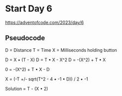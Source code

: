 # Start Day 6

https://adventofcode.com/2023/day/6

## Pseudocode

D = Distance
T = Time
X = Milliseconds holding button

D = X • (T - X)
D = T • X - X^2
D = -(X^2) + T • X

<!-- This is a quadratic equation -->

0 = -(X^2) + T • X - D

<!-- Use the Quadratic Formula -->

X = (-T +/- sqrt(T^2 - 4 • -1 • D)) / 2 • -1

<!-- Calculate solution -->

Solution = T - (X • 2)
